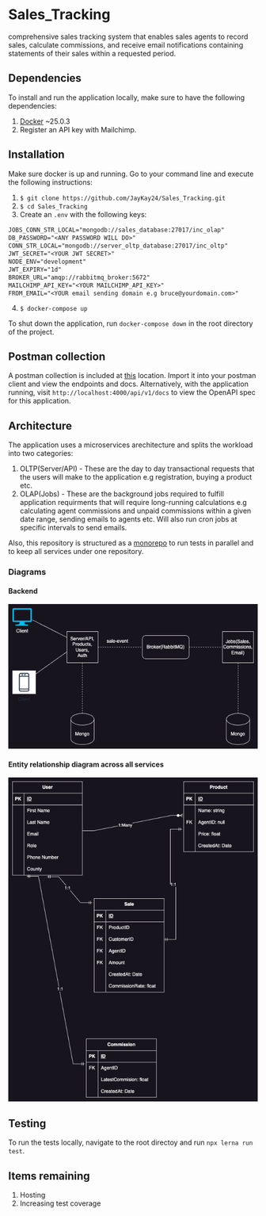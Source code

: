 # Sales_Tracking
comprehensive sales tracking system that enables sales agents to record sales, calculate commissions, and receive email notifications containing statements of their sales within a requested period.

## Dependencies
To install and run the application locally, make sure to have the following dependencies:

1. [Docker](https://www.docker.com/) ~25.0.3
2. Register an API key with Mailchimp.

## Installation

Make sure docker is up and running. Go to your command line and execute the following instructions:
1. `$ git clone https://github.com/JayKay24/Sales_Tracking.git`
2. `$ cd Sales_Tracking`
3. Create an `.env` with the following keys:
  ```
  JOBS_CONN_STR_LOCAL="mongodb://sales_database:27017/inc_olap"
  DB_PASSWORD="<ANY PASSWORD WILL DO>"
  CONN_STR_LOCAL="mongodb://server_oltp_database:27017/inc_oltp"
  JWT_SECRET="<YOUR JWT SECRET>"
  NODE_ENV="development"
  JWT_EXPIRY="1d"
  BROKER_URL="amqp://rabbitmq_broker:5672"
  MAILCHIMP_API_KEY="<YOUR MAILCHIMP_API_KEY>"
  FROM_EMAIL="<YOUR email sending domain e.g bruce@yourdomain.com>"
  ```
4. `$ docker-compose up`

To shut down the application, run `docker-compose down` in the root directory of the project.

## Postman collection
A postman collection is included at [this](./docs/postman/Sales%20Tracking%20System.postman_collection.json) location. Import it into your postman client and view the endpoints and docs.
Alternatively, with the application running, visit `http://localhost:4000/api/v1/docs` to view the OpenAPI spec for this application.

## Architecture

The application uses a microservices arechitecture and splits the workload into two categories:

1. OLTP(Server/API) - These are the day to day transactional requests that the users will make to the application e.g registration, buying a product etc.
2. OLAP(Jobs) - These are the background jobs required to fulfill application requirments that will require long-running calculations e.g calculating agent
  commissions and unpaid commissions within a given date range, sending emails to agents etc. Will also run cron jobs at specific intervals to send emails.

Also, this repository is structured as a [monorepo](https://lerna.js.org/) to run tests in parallel and to keep all services under one repository.

### Diagrams
#### Backend
![Backend](./docs/diagrams/backend_architecture.png)

#### Entity relationship diagram across all services
![ER](./docs/diagrams/ER_diagram.png)

## Testing
To run the tests locally, navigate to the root directoy and run `npx lerna run test`.

## Items remaining
1. Hosting
2. Increasing test coverage